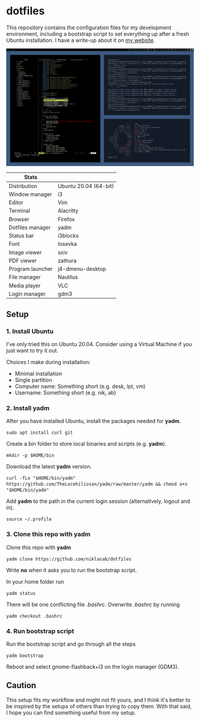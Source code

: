 # dotfiles
This repository contains the configuration files for my development environment, including a bootstrap script to set everything up after a fresh Ubuntu installation. I have a
write-up about it on [my website](https://artfulbytes.com/devenv).

<img src="/.config/preview.png">

| Stats | |
| ----------- | ----------- |
| Distribution | Ubuntu 20.04 (64-bit) |
| Window manager | i3      |
| Editor | Vim |
| Terminal | Alacritty |
| Browser | Firefox |
| Dotfiles manager | yadm |
| Status bar | i3blocks |
| Font | Iosevka |
| Image viewer | sxiv |
| PDF viewer | zathura |
| Program launcher | j4-dmenu-desktop |
| File manager | Nautilus |
| Media player | VLC |
| Login manager | gdm3 |


## Setup
### 1. Install Ubuntu
I've only tried this on Ubuntu 20.04. Consider using a Virtual Machine if you just want to try it out.

Choices I make during installation:
* Minimal installation
* Single partition
* Computer name: Something short (e.g. desk, lpt, vm)
* Username: Something short (e.g. nik, ab)

### 2. Install yadm
After you have installed Ubuntu, install the packages needed for **yadm**.
```
sudo apt install curl git
```

Create a bin folder to store local binaries and scripts (e.g. **yadm**).
```
mkdir -p $HOME/bin
```

Download the latest **yadm** version.
```
curl -fLo "$HOME/bin/yadm" https://github.com/TheLocehiliosan/yadm/raw/master/yadm && chmod a+x "$HOME/bin/yadm"
```

Add **yadm** to the path in the current login session (alternatively, logout and in).
```
source ~/.profile
```

### 3. Clone this repo with yadm
Clone this repo with **yadm**
```
yadm clone https://github.com/niklasab/dotfiles
```
Write **no** when it asks you to run the bootstrap script.

In your home folder run
```
yadm status
```

There will be one conflicting file _.bashrc_. Overwrite _.bashrc_ by running
```
yadm checkout .bashrc
```

### 4. Run bootstrap script
Run the bootstrap script and go through all the steps
```
yadm bootstrap
```

Reboot and select gnome-flashback+i3 on the login manager (GDM3).

## Caution
This setup fits my workflow and might not fit yours, and I think it's better to be inspired by the setups of others than
trying to copy them. With that said, I hope you can find something useful from my setup.
